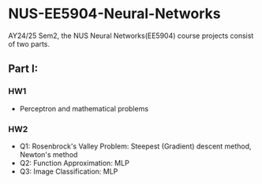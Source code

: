 # NUS-EE5904-Neural-Networks
AY24/25 Sem2, the NUS Neural Networks(EE5904) course projects consist of two parts.

## Part I: 

### HW1
* Perceptron and mathematical problems

### HW2
* Q1: Rosenbrock's Valley Problem: Steepest (Gradient) descent method, Newton's method
* Q2: Function Approximation: MLP
* Q3: Image Classification: MLP
